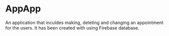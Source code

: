 # AppApp
An application that inculdes making, deleting and changing an appointment for the users. It has been created with using Firebase database.
